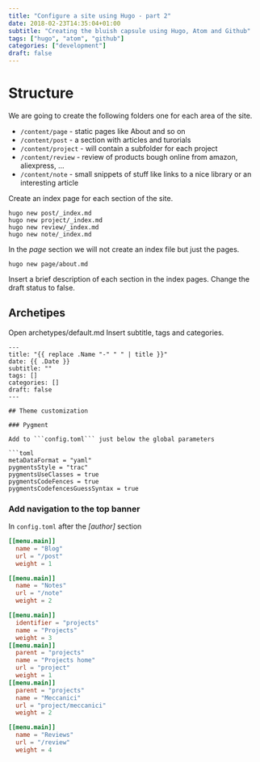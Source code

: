 ```yaml
---
title: "Configure a site using Hugo - part 2"
date: 2018-02-23T14:35:04+01:00
subtitle: "Creating the bluish capsule using Hugo, Atom and Github"
tags: ["hugo", "atom", "github"]
categories: ["development"]
draft: false
---
```


# Structure
We are going to create the following folders one for each area of the site.

- ```/content/page``` - static pages like About and so on
- ```/content/post``` - a section with articles and turorials
- ```/content/project``` - will contain a subfolder for each project
- ```/content/review``` - review of products bough online from amazon, aliexpress, ...
- ```/content/note``` - small snippets of stuff like links to a nice library or an interesting article

Create an index page for each section of the site.
```shell
hugo new post/_index.md
hugo new project/_index.md
hugo new review/_index.md
hugo new note/_index.md
```

In the *page* section we will not create an index file but just the pages.
```shell
hugo new page/about.md
```

Insert a brief description of each section in the index pages.
Change the draft status to false.

## Archetipes
Open archetypes/default.md
Insert subtitle, tags and categories.
```
---
title: "{{ replace .Name "-" " " | title }}"
date: {{ .Date }}
subtitle: ""
tags: []
categories: []
draft: false
---

## Theme customization

### Pygment

Add to ```config.toml``` just below the global parameters

```toml
metaDataFormat = "yaml"
pygmentsStyle = "trac"
pygmentsUseClasses = true
pygmentsCodeFences = true
pygmentsCodefencesGuessSyntax = true
```

### Add navigation to the top banner

In ```config.toml``` after the _[author]_ section

```toml
[[menu.main]]
  name = "Blog"
  url = "/post"
  weight = 1

[[menu.main]]
  name = "Notes"
  url = "/note"
  weight = 2

[[menu.main]]
  identifier = "projects"
  name = "Projects"
  weight = 3
[[menu.main]]
  parent = "projects"
  name = "Projects home"
  url = "project"
  weight = 1
[[menu.main]]
  parent = "projects"
  name = "Meccanici"
  url = "project/meccanici"
  weight = 2

[[menu.main]]
  name = "Reviews"
  url = "/review"
  weight = 4
```

